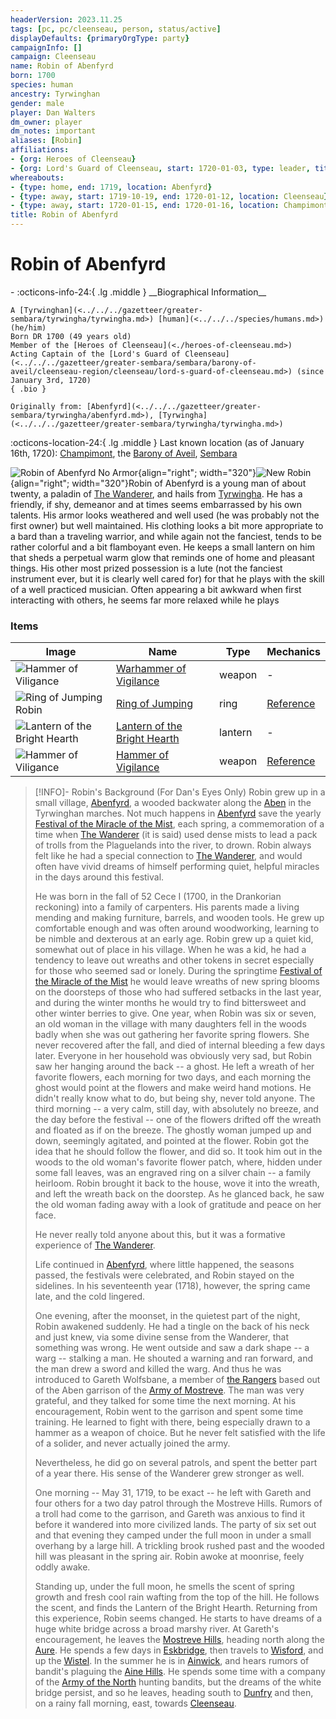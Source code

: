 ```yaml
---
headerVersion: 2023.11.25
tags: [pc, pc/cleenseau, person, status/active]
displayDefaults: {primaryOrgType: party}
campaignInfo: []
campaign: Cleenseau
name: Robin of Abenfyrd
born: 1700
species: human
ancestry: Tyrwinghan
gender: male
player: Dan Walters
dm_owner: player
dm_notes: important
aliases: [Robin]
affiliations:
- {org: Heroes of Cleenseau}
- {org: Lord's Guard of Cleenseau, start: 1720-01-03, type: leader, title: Acting Captain}
whereabouts:
- {type: home, end: 1719, location: Abenfyrd}
- {type: away, start: 1719-10-19, end: 1720-01-12, location: Cleenseau}
- {type: away, start: 1720-01-15, end: 1720-01-16, location: Champimont}
title: Robin of Abenfyrd
---
```

# Robin of Abenfyrd
<div class="grid cards ext-narrow-margin ext-one-column" markdown>
- :octicons-info-24:{ .lg .middle } __Biographical Information__

    A [Tyrwinghan](<../../../gazetteer/greater-sembara/tyrwingha/tyrwingha.md>) [human](<../../../species/humans.md>) (he/him)  
    Born DR 1700 (49 years old)  
    Member of the [Heroes of Cleenseau](<./heroes-of-cleenseau.md>)  
    Acting Captain of the [Lord's Guard of Cleenseau](<../../../gazetteer/greater-sembara/sembara/barony-of-aveil/cleenseau-region/cleenseau/lord-s-guard-of-cleenseau.md>) (since January 3rd, 1720)  
    { .bio }

    Originally from: [Abenfyrd](<../../../gazetteer/greater-sembara/tyrwingha/abenfyrd.md>), [Tyrwingha](<../../../gazetteer/greater-sembara/tyrwingha/tyrwingha.md>)
</div>

:octicons-location-24:{ .lg .middle } Last known location (as of January 16th, 1720): [Champimont](<../../../gazetteer/greater-sembara/sembara/barony-of-aveil/champimont.md>), the [Barony of Aveil](<../../../gazetteer/greater-sembara/sembara/barony-of-aveil/barony-of-aveil.md>), [Sembara](<../../../gazetteer/greater-sembara/sembara/sembara.md>)


![Robin of Abenfyrd No Armor](../../../assets/robin-of-abenfyrd-no-armor.png){align="right"; width="320"}![New Robin](../../../assets/new-robin.png){align="right"; width="320"}Robin of Abenfyrd is a young man of about twenty, a paladin of [The Wanderer](<../../../gods-and-religions/gods/incorporeal-gods/mos-numena-pantheon/the-wanderer.md>), and hails from [Tyrwingha](<../../../gazetteer/greater-sembara/tyrwingha/tyrwingha.md>). He has a friendly, if shy, demeanor and at times seems embarrassed by his own talents. His armor looks weathered and well used (he was probably not the first owner) but well maintained. His clothing looks a bit more appropriate to a bard than a traveling warrior, and while again not the fanciest, tends to be rather colorful and a bit flamboyant even. He keeps a small lantern on him that sheds a perpetual warm glow that reminds one of home and pleasant things. His other most prized possession is a lute (not the fanciest instrument ever, but it is clearly well cared for) for that he plays with the skill of a well practiced musician. Often appearing a bit awkward when first interacting with others, he seems far more relaxed while he plays

### Items
| Image                                             | Name                                                                                                    | Type    | Mechanics                                                                      |
| ------------------------------------------------- | ------------------------------------------------------------------------------------------------------- | ------- | ------------------------------------------------------------------------------ |
| ![Hammer of Viligance](../../../assets/hammer-of-viligance.jpg)          | [Warhammer of Vigilance](<../../../Campaigns/Cleenseau Campaign/Treasure/Warhammer of Vigilance.md>)             | weapon  | \-                                                                             |
| ![Ring of Jumping Robin](../../../assets/ring-of-jumping-robin.png)        | [Ring of Jumping](<../../../Campaigns/Cleenseau Campaign/Treasure/Ring of Jumping (Robin).md>)                   | ring    | [Reference](https://www.dndbeyond.com/magic-items/4724-ring-of-jumping)        |
| ![Lantern of the Bright Hearth](../../../assets/lantern-of-the-bright-hearth.png) | [Lantern of the Bright Hearth](<../../../Campaigns/Cleenseau Campaign/Treasure/Lantern of the Bright Hearth.md>) | lantern | \-                                                                             |
| ![Hammer of Viligance](../../../assets/hammer-of-viligance.jpg)          | [Hammer of Vigilance](<../../../Campaigns/Cleenseau Campaign/Treasure/Hammer of Vigilance.md>)                   | weapon  | [Reference](https://www.dndbeyond.com/magic-items/7813717-hammer-of-vigilance) |



> [!INFO]- Robin's Background (For Dan's Eyes Only)
> Robin grew up in a small village, [Abenfyrd](<../../../gazetteer/greater-sembara/tyrwingha/abenfyrd.md>), a wooded backwater along the [Aben](<../../../gazetteer/greater-sembara/rivers/aben-watershed/aben.md>) in the Tyrwinghan marches. Not much happens in [Abenfyrd](<../../../gazetteer/greater-sembara/tyrwingha/abenfyrd.md>) save the yearly [Festival of the Miracle of the Mist](<../../../gods-and-religions/holidays-and-festivals/festival-of-the-miracle-of-the-mist.md>), each spring, a commemoration of a time when [The Wanderer](<../../../gods-and-religions/gods/incorporeal-gods/mos-numena-pantheon/the-wanderer.md>) (it is said) used dense mists to lead a pack of trolls from the Plaguelands into the river, to drown. Robin always felt like he had a special connection to [The Wanderer](<../../../gods-and-religions/gods/incorporeal-gods/mos-numena-pantheon/the-wanderer.md>), and would often have vivid dreams of himself performing quiet, helpful miracles in the days around this festival.  
> 
> He was born in the fall of 52 Cece I (1700, in the Drankorian reckoning) into a family of carpenters. His parents made a living mending and making furniture, barrels, and wooden tools. He grew up comfortable enough and was often around woodworking, learning to be nimble and dexterous at an early age. Robin grew up a quiet kid, somewhat out of place in his village. When he was a kid, he had a tendency to leave out wreaths and other tokens in secret especially for those who seemed sad or lonely. During the springtime [Festival of the Miracle of the Mist](<../../../gods-and-religions/holidays-and-festivals/festival-of-the-miracle-of-the-mist.md>) he would leave wreaths of new spring blooms on the doorsteps of those who had suffered setbacks in the last year, and during the winter months he would try to find bittersweet and other winter berries to give.  One year, when Robin was six or seven, an old woman in the village with many daughters fell in the woods badly when she was out gathering her favorite spring flowers. She never recovered after the fall, and died of internal bleeding a few days later. Everyone in her household was obviously very sad, but Robin saw her hanging around the back -- a ghost. He left a wreath of her favorite flowers, each morning for two days, and each morning the ghost would point at the flowers and make weird hand motions. He didn't really know what to do, but being shy, never told anyone. The third morning -- a very calm, still day, with absolutely no breeze, and the day before the festival -- one of the flowers drifted off the wreath and floated as if on the breeze. The ghostly woman jumped up and down, seemingly agitated, and pointed at the flower. Robin got the idea that he should follow the flower, and did so. It took him out in the woods to the old woman's favorite flower patch, where, hidden under some fall leaves, was an engraved ring on a silver chain -- a family heirloom. Robin brought it back to the house, wove it into the wreath, and left the wreath back on the doorstep. As he glanced back, he saw the old woman fading away with a look of gratitude and peace on her face.  
> 
> He never really told anyone about this, but it was a formative experience of [The Wanderer](<../../../gods-and-religions/gods/incorporeal-gods/mos-numena-pantheon/the-wanderer.md>).  
> 
> Life continued in [Abenfyrd](<../../../gazetteer/greater-sembara/tyrwingha/abenfyrd.md>), where little happened, the seasons passed, the festivals were celebrated, and Robin stayed on the sidelines. In his seventeenth year (1718), however, the spring came late, and the cold lingered. 
> 
> One evening, after the moonset, in the quietest part of the night, Robin awakened suddenly. He had a tingle on the back of his neck and just knew, via some divine sense from the Wanderer, that something was wrong. He went outside and saw a dark shape -- a warg -- stalking a man. He shouted a warning and ran forward, and the man drew a sword and killed the warg. And thus he was introduced to Gareth Wolfsbane, a member of [the Rangers](<../../../groups/the-rangers.md>) based out of the Aben garrison of the [Army of Mostreve](<../../../groups/sembaran-army/army-of-mostreve.md>). The man was very grateful, and they talked for some time the next morning. At his encouragement, Robin went to the garrison and spent some time training. He learned to fight with there, being especially drawn to a hammer as a weapon of choice. But he never felt satisfied with the life of a solider, and never actually joined the army. 
> 
> Nevertheless, he did go on several patrols, and spent the better part of a year there. His sense of the Wanderer grew stronger as well.
> 
> One morning -- May 31, 1719, to be exact -- he left with Gareth and four others for a two day patrol through the Mostreve Hills. Rumors of a troll had come to the garrison, and Gareth was anxious to find it before it wandered into more civilized lands. The party of six set out and that evening they camped under the full moon in under a small overhang by a large hill. A trickling brook rushed past and the wooded hill was pleasant in the spring air. Robin awoke at moonrise, feely oddly awake. 
> 
> Standing up, under the full moon, he smells the scent of spring growth and fresh cool rain wafting from the top of the hill. He follows the scent, and finds the Lantern of the Bright Hearth. Returning from this experience, Robin seems changed. He starts to have dreams of a huge white bridge across a broad marshy river. At Gareth's encouragement, he leaves the [Mostreve Hills](<../../../gazetteer/greater-sembara/mostreve-hills.md>), heading north along the [Aure](<../../../gazetteer/greater-sembara/rivers/wistel-enst-watershed/aure.md>). He spends a few days in [Eskbridge](<../../../gazetteer/greater-sembara/sembara/heartlands/eskbridge.md>), then travels to [Wisford](<../../../gazetteer/greater-sembara/sembara/heartlands/wisford.md>), and up the [Wistel](<../../../gazetteer/greater-sembara/rivers/wistel-enst-watershed/wistel.md>). In the summer he is in [Ainwick](<../../../gazetteer/greater-sembara/sembara/barony-of-ainwick/ainwick.md>), and hears rumors of bandit's plaguing the [Aine Hills](<../../../gazetteer/greater-sembara/sembara/aine-hills.md>). He spends some time with a company of the [Army of the North](<../../../groups/sembaran-army/army-of-the-north.md>) hunting bandits, but the dreams of the white bridge persist, and so he leaves, heading south to [Dunfry](<../../../gazetteer/greater-sembara/sembara/western-marches/dunfry.md>) and then, on a rainy fall morning, east, towards [Cleenseau](<../../../gazetteer/greater-sembara/sembara/barony-of-aveil/cleenseau-region/cleenseau/cleenseau.md>).
